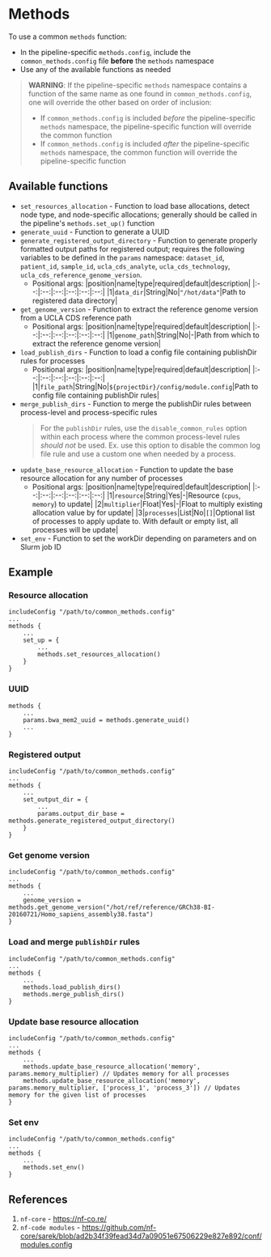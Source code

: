 # Methods

To use a common `methods` function:
- In the pipeline-specific `methods.config`, include the `common_methods.config` file **before** the `methods` namespace
- Use any of the available functions as needed

> **WARNING**: If the pipeline-specific `methods` namespace contains a function of the same name as one found in `common_methods.config`, one will override the other based on order of inclusion:
> - If `common_methods.config` is included *before* the pipeline-specific `methods` namespace, the pipeline-specific function will override the common function
> - If `common_methods.config` is included *after* the pipeline-specific `methods` namespace, the common function will override the pipeline-specific function

## Available functions
- `set_resources_allocation` - Function to load base allocations, detect node type, and node-specific allocations; generally should be called in the pipeline's `methods.set_up()` function
- `generate_uuid` - Function to generate a UUID
- `generate_registered_output_directory` - Function to generate properly formatted output paths for registered output; requires the following variables to be defined in the `params` namespace: `dataset_id`, `patient_id`, `sample_id`, `ucla_cds_analyte`, `ucla_cds_technology`, `ucla_cds_reference_genome_version`.
    - Positional args:
        |position|name|type|required|default|description|
        |:--:|:--:|:--:|:--:|:--:|:--:|
        |1|`data_dir`|String|No|`"/hot/data"`|Path to registered data directory|
- `get_genome_version` - Function to extract the reference genome version from a UCLA CDS reference path
    - Positional args:
        |position|name|type|required|default|description|
        |:--:|:--:|:--:|:--:|:--:|:--:|
        |1|`genome_path`|String|No|-|Path from which to extract the reference genome version|
- `load_publish_dirs` - Function to load a config file containing publishDir rules for processes
    - Positional args:
        |position|name|type|required|default|description|
        |:--:|:--:|:--:|:--:|:--:|:--:|
        |1|`file_path`|String|No|`${projectDir}/config/module.config`|Path to config file containing publishDir rules|
- `merge_publish_dirs` - Function to merge the publishDir rules between process-level and process-specific rules
    > For the `publishDir` rules, use the `disable_common_rules` option within each process where the common process-level rules *should not* be used. Ex. use this option to disable the common log file rule and use a custom one when needed by a process.
- `update_base_resource_allocation` - Function to update the base resource allocation for any number of processes
    - Positional args:
        |position|name|type|required|default|description|
        |:--:|:--:|:--:|:--:|:--:|:--:|
        |1|`resource`|String|Yes|-|Resource (`cpus`, `memory`) to update|
        |2|`multiplier`|Float|Yes|-|Float to multiply existing allocation value by for update|
        |3|`processes`|List|No|`[]`|Optional list of processes to apply update to. With default or empty list, all processes will be update|
- `set_env` - Function to set the workDir depending on parameters and on Slurm job ID

## Example

### Resource allocation
```Nextflow
includeConfig "/path/to/common_methods.config"
...
methods {
    ...
    set_up = {
        ...
        methods.set_resources_allocation()
    }
}
```

### UUID
```Nextflow
methods {
    ...
    params.bwa_mem2_uuid = methods.generate_uuid()
    ...
}
```

### Registered output
```Nextflow
includeConfig "/path/to/common_methods.config"
...
methods {
    ...
    set_output_dir = {
        ...
        params.output_dir_base = methods.generate_registered_output_directory()
    }
}
```

### Get genome version
```Nextflow
includeConfig "/path/to/common_methods.config"
...
methods {
    ...
    genome_version = methods.get_genome_version("/hot/ref/reference/GRCh38-BI-20160721/Homo_sapiens_assembly38.fasta")
}
```

### Load and merge `publishDir` rules
```Nextflow
includeConfig "/path/to/common_methods.config"
...
methods {
    ...
    methods.load_publish_dirs()
    methods.merge_publish_dirs()
}
```

### Update base resource allocation
```Nextflow
includeConfig "/path/to/common_methods.config"
...
methods {
    ...
    methods.update_base_resource_allocation('memory', params.memory_multiplier) // Updates memory for all processes
    methods.update_base_resource_allocation('memory', params.memory_multiplier, ['process_1', 'process_3']) // Updates memory for the given list of processes
}
```

### Set env
```Nextflow
includeConfig "/path/to/common_methods.config"
...
methods {
    ...
    methods.set_env()
}
```

## References
1. `nf-core` - https://nf-co.re/
2. `nf-code modules` - https://github.com/nf-core/sarek/blob/ad2b34f39fead34d7a09051e67506229e827e892/conf/modules.config
